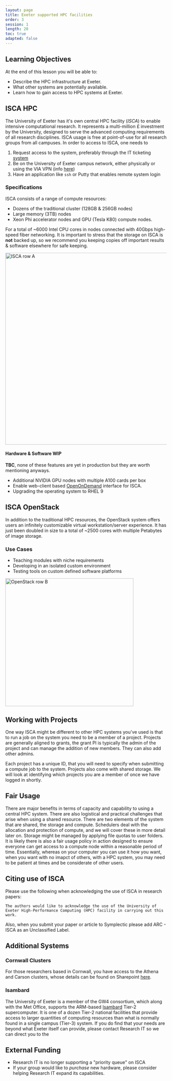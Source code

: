 ```yaml
---
layout: page
title: Exeter supported HPC facilities
order: 3
session: 1
length: 20
toc: true
adapted: false
---
```


## Learning Objectives

At the end of this lesson you will be able to:

- Describe the HPC infrastructure at Exeter.
- What other systems are potentially available.
- Learn how to gain access to HPC systems at Exeter.

## ISCA HPC
The University of Exeter has it's own central HPC facility (_ISCA_) to enable intensive computational research. It represents a multi-million £ investment by the University, designed to serve the advanced computing requirements of all research disciplines. ISCA usage is free at point-of-use for all research groups from all campuses. In order to access to ISCA, one needs to

1. Request access to the system, preferably through the IT ticketing [system](https://uoeitservicedesk-apps.easyvista.com/s/selfservice#!?page=58a2df66258c1)
2. Be on the University of Exeter campus network, either physically or using the VIA VPN (info [here](https://www.exeter.ac.uk/departments/it/howdoi/vpn/))
3. Have an application like `ssh` or Putty that enables remote system login

### Specifications

ISCA consists of a range of compute resources: 
- Dozens of the traditional cluster (128GB & 256GB nodes) 
- Large memory (3TB) nodes
- Xeon Phi accelerator nodes and GPU (Tesla K80) compute nodes.

For a total of ~6000 Intel CPU cores in nodes connected with 40Gbps high-speed fiber networking. It is important to stress that the storage on ISCA is **not** backed up, so we recommend you keeping copies off important results & software elsewhere for safe keeping.

<img src="../fig/IMG20221207130751.jpg" alt="ISCA row A" width="600"/>

#### Hardware & Software WIP
**TBC**, none of these features are yet in production but they are worth mentioning anyways.

- Additional NVIDIA GPU nodes with multiple A100 cards per box
- Enable web-client based [OpenOnDemand](https://openondemand.org/) interface for ISCA.
- Upgrading the operating system to RHEL 9

## ISCA OpenStack
In addition to the traditional HPC resources, the OpenStack system offers users an infinitely customizable virtual workstation/server experience. It has just been doubled in size to a total of ~2500 cores with multiple Petabytes of image storage.

### Use Cases
- Teaching modules with niche requirements
- Developing in an isolated custom environment
- Testing tools on custom defined software platforms

<img src="../fig/IMG20221207130813.jpg" alt="OpenStack row B" width="400"/>

## Working with Projects

One way ISCA might be different to other HPC systems you've used is that to run a job on the system you need to be a member of a project. Projects are generally aligned to grants, the grant PI is typically the admin of the project and can manage the addition of new members. They can also add other admins. 

Each project has a unique ID, that you will need to specify when submitting a compute job to the system. Projects also come with shared storage. We will look at identifying which projects you are a member of once we have logged in shortly.

## Fair Usage

There are major benefits in terms of capacity and capability to using a central HPC system. There are also logistical and practical challenges that arise when using a shared resource. There are two elements of the system that are shared, the storage and compute. Schedulers deal with the allocation and protection of compute, and we will cover these in more detail later on. Storage might be managed by applying file quotas to user folders. It is likely there is also a fair usage policy in action designed to ensure everyone can get access to a compute node within a reasonable period of time. Essentially, whereas on your computer you can use it how you want, when you want with no imapct of others, with a HPC system, you may need to be patient at times and be considerate of other users. 

## Citing use of ISCA

Please use the following when acknowledging the use of ISCA in research papers:

```
The authors would like to acknowledge the use of the University of Exeter High-Performance Computing (HPC) facility in carrying out this work.
```
Also, when you submit your paper or article to Symplectic please add ARC - ISCA as an Unclassified Label.

## Additional Systems

### Cornwall Clusters
For those researchers based in Cornwall, you have access to the Athena and Carson clusters, whose details can be found on Sharepoint [here](https://universityofexeteruk.sharepoint.com/sites/CornwallARC).

### Isambard
The University of Exeter is a member of the GW4 consortium, which along with the Met Office, supports the ARM-based [Isambard](https://gw4-isambard.github.io/docs/) Tier-2 supercomputer. It is one of a dozen Tier-2 national facilities that provide access to larger quantities of computing resources than what is normally found in a single campus (Tier-3) system. If you do find that your needs are beyond what Exeter itself can provide, please contact Research IT so we can direct you to the 

## External Funding
- Research IT is no longer supporting a "priority queue" on ISCA
- If your group would like to *purchase* new hardware, please consider helping Research IT expand its capabilities.

